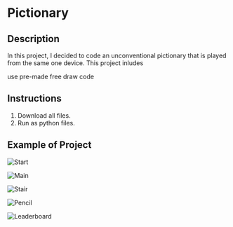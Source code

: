 # Pictionary

## Description
In this project, I decided to code an unconventional pictionary that is played from the same one device. This project inludes

use pre-made free draw code

## Instructions
1. Download all files.
2. Run as python files.

## Example of Project
![Start](https://user-images.githubusercontent.com/90052277/185761334-af25b139-15e3-4565-af53-f9ec1fd75142.png)

![Main](https://user-images.githubusercontent.com/90052277/185761337-dbb74753-fdee-40ec-8eda-c179d1a9d923.png)

![Stair](https://user-images.githubusercontent.com/90052277/185761339-48275f5d-8ff7-4347-9ea4-e69d4cf911fb.png)

![Pencil](https://user-images.githubusercontent.com/90052277/185761342-f84515b9-f8de-4aff-98d7-95e3562287c0.png)

![Leaderboard](https://user-images.githubusercontent.com/90052277/185761343-a096cc18-3e3f-41d7-94f1-cb9f075b0c72.png)
